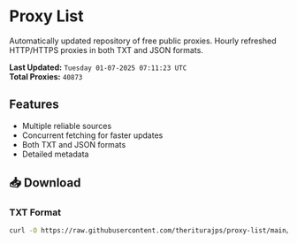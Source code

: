 # Proxy List

Automatically updated repository of free public proxies. Hourly refreshed HTTP/HTTPS proxies in both TXT and JSON formats.

**Last Updated:** `Tuesday 01-07-2025 07:11:23 UTC`  
**Total Proxies:** `40873`

## Features
- Multiple reliable sources
- Concurrent fetching for faster updates
- Both TXT and JSON formats
- Detailed metadata

## 📥 Download

### TXT Format
```bash
curl -O https://raw.githubusercontent.com/theriturajps/proxy-list/main/proxies.txt